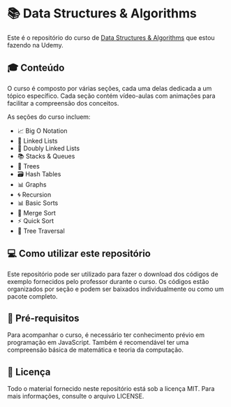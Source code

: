 # 📚 Data Structures & Algorithms

Este é o repositório do curso de [Data Structures & Algorithms](https://www.udemy.com/course/data-structures-algorithms-javascript/) que estou fazendo na Udemy.


## 🎓 Conteúdo

O curso é composto por várias seções, cada uma delas dedicada a um tópico específico. Cada seção contém vídeo-aulas com animações para facilitar a compreensão dos conceitos.

As seções do curso incluem:

-   📈 Big O Notation
-   🔗 Linked Lists
-   🔄 Doubly Linked Lists
-   📚 Stacks & Queues
-   🌳 Trees
-   🗃️ Hash Tables
-   📊 Graphs
-   🌀 Recursion
-   📊 Basic Sorts
-   🔀 Merge Sort
-   ⚡ Quick Sort
-   🌲 Tree Traversal

## 💻 Como utilizar este repositório

Este repositório pode ser utilizado para fazer o download dos códigos de exemplo fornecidos pelo professor durante o curso. Os códigos estão organizados por seção e podem ser baixados individualmente ou como um pacote completo.

## 📝 Pré-requisitos

Para acompanhar o curso, é necessário ter conhecimento prévio em programação em JavaScript. Também é recomendável ter uma compreensão básica de matemática e teoria da computação.

## 📄 Licença

Todo o material fornecido neste repositório está sob a licença MIT. Para mais informações, consulte o arquivo LICENSE.